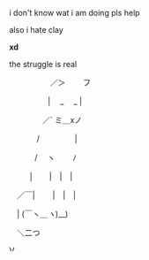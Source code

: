 i don't know wat i am doing pls help

also i hate clay

**xd**

the struggle is real 


　　　　 　／＞　 　フ
      
　　　　　| 　_　 _ |
     
　 　　　／` ミ＿xノ
     
　　 　 /　　　 　 |
     
　　　 /　 ヽ　　 ﾉ
    
　 　 │　　|　|　|
    
　／￣|　　 |　|　|
 
　| (￣ヽ＿_ヽ_)__)
 
　＼二つ

<a style="display: inline-block; border: 0; text-decoration: none;" href="http://vsco.co/cxrro"><img style="width: 10px; height: 10px; margin: 0px;" src="http://assets.vsco.co/assets/images/assets/Logo_black_32.png" alt="VSCO Logo" /></a> 
